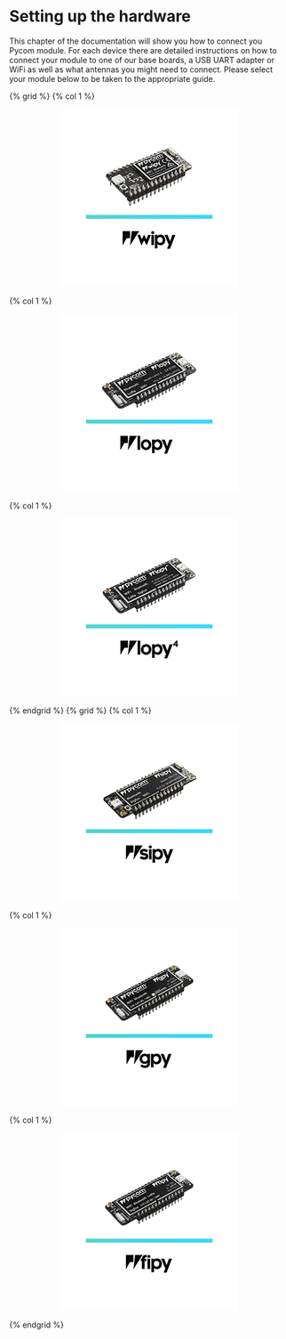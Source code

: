 # Setting up the hardware

This chapter of the documentation will show you how to connect you Pycom module.
For each device there are detailed instructions on how to connect your module to
one of our base boards, a USB UART adapter or WiFi as well as what antennas you
might need to connect. Please select your module below to be taken to the
appropriate guide.

{% grid %}
  {% col 1 %}<a href="connection/wipy.md"><p align="center"><img src ="./img/wipy.png"></p></a>
  {% col 1 %}<a href="connection/lopy.md"><p align="center"><img src ="./img/lopy.png"></p></a>
  {% col 1 %}<a href="connection/lopy4.md"><p align="center"><img src ="./img/lopy4.png"></p></a>
{% endgrid %}
{% grid %}
  {% col 1 %}<a href="connection/sipy.md"><p align="center"><img src ="./img/sipy.png"></p></a>
  {% col 1 %}<a href="connection/gpy.md"><p align="center"><img src ="./img/gpy.png"></p></a>
  {% col 1 %}<a href="connection/fipy.md"><p align="center"><img src ="./img/fipy.png"></p></a>
{% endgrid %}
